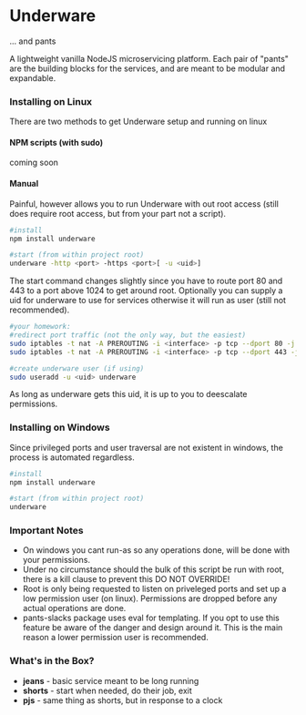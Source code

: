 # Underware
... and pants

A lightweight vanilla NodeJS microservicing platform. Each pair of "pants" are the building blocks for the services, and are meant to be modular and expandable.

### Installing on Linux
There are two methods to get Underware setup and running on linux

#### NPM scripts (with sudo)
coming soon

#### Manual
Painful, however allows you to run Underware with out root access (still does require root access, but from your part not a script).
```bash
#install
npm install underware

#start (from within project root)
underware -http <port> -https <port>[ -u <uid>]
```
The start command changes slightly since you have to route port 80 and 443 to a port above 1024 to get around root. Optionally you can supply a uid for underware to use for services otherwise it will run as user (still not recommended).
```bash
#your homework:
#redirect port traffic (not the only way, but the easiest)
sudo iptables -t nat -A PREROUTING -i <interface> -p tcp --dport 80 -j REDIRECT --to-port <destination>
sudo iptables -t nat -A PREROUTING -i <interface> -p tcp --dport 443 -j REDIRECT --to-port <destination>

#create underware user (if using)
sudo useradd -u <uid> underware
```
As long as underware gets this uid, it is up to you to deescalate permissions.

### Installing on Windows
Since privileged ports and user traversal are not existent in windows, the process is automated regardless.
```bash
#install
npm install underware

#start (from within project root)
underware
```

### Important Notes
- On windows you cant run-as so any operations done, will be done with your permissions.
- Under no circumstance should the bulk of this script be run with root, there is a kill clause to prevent this DO NOT OVERRIDE!
- Root is only being requested to listen on priveleged ports and set up a low permission user (on linux). Permissions are dropped before any actual operations are done.
- pants-slacks package uses eval for templating. If you opt to use this feature be aware of the danger and design around it. This is the main reason a lower permission user is recommended.


### What's in the Box?
- **jeans** - basic service meant to be long running
- **shorts** - start when needed, do their job, exit
- **pjs** - same thing as shorts, but in response to a clock

